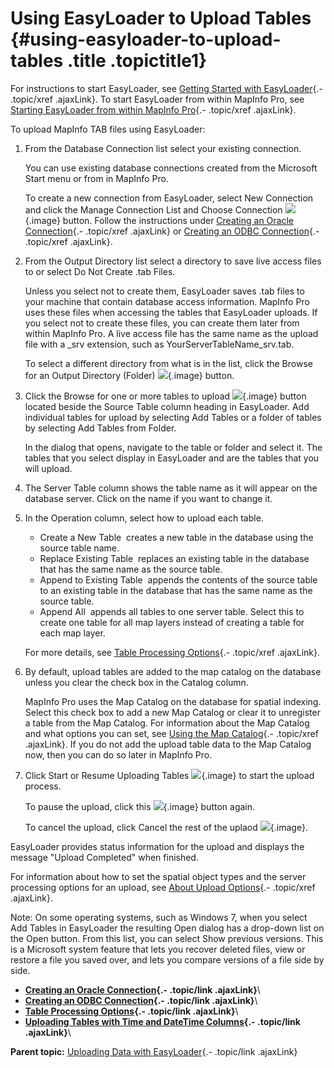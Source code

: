 Using EasyLoader to Upload Tables {#using-easyloader-to-upload-tables .title .topictitle1}
=================================

<div class="body taskbody">

<div class="section context">

For instructions to start EasyLoader, see [Getting Started with
EasyLoader](guide/gettingstarted.html){.- .topic/xref .ajaxLink}. To
start EasyLoader from within MapInfo Pro, see [Starting EasyLoader from
within MapInfo Pro](guide/startinginpro.html){.- .topic/xref .ajaxLink}.

</div>

To upload MapInfo TAB files using EasyLoader:

1.  <span class="ph cmd">From the <span class="ph uicontrol">Database
    Connection</span> list select your existing connection.</span>
    <div class="itemgroup info">

    You can use existing database connections created from the Microsoft
    <span class="ph uicontrol">Start</span> menu or from in MapInfo Pro.

    To create a new connection from EasyLoader, select <span
    class="ph uicontrol">New Connection</span> and click the <span
    class="ph uicontrol">Manage Connection List and Choose
    Connection</span> ![](images/icon_openDbms_sm.png){.image} button.
    Follow the instructions under [Creating an Oracle
    Connection](guide/creatinganoracleconnection.html){.- .topic/xref
    .ajaxLink} or [Creating an ODBC
    Connection](guide/creatinganodbcconnection.html){.- .topic/xref
    .ajaxLink}.

    </div>

2.  <span class="ph cmd">From the <span class="ph uicontrol">Output
    Directory</span> list select a directory to save live access files
    to or select <span class="ph uicontrol">Do Not Create .tab
    Files</span>.</span>
    <div class="itemgroup info">

    Unless you select not to create them, EasyLoader saves .tab files to
    your machine that contain database access information. MapInfo Pro
    uses these files when accessing the tables that EasyLoader uploads.
    If you select not to create these files, you can create them later
    from within MapInfo Pro. A live access file has the same name as the
    upload file with a <span class="ph filepath">\_srv</span> extension,
    such as <span
    class="ph filepath">YourServerTableName\_srv.tab</span>.

    To select a different directory from what is in the list, click the
    <span class="ph uicontrol">Browse for an Output
    Directory (Folder)</span>
    ![](images/openFolder_sm.png){.image} button.

    </div>

3.  <span class="ph cmd">Click the <span class="ph uicontrol">Browse for
    one or more tables to upload</span>
    ![](images/icon_addLayer_sm.png){.image} button located beside the
    <span class="ph uicontrol">Source Table</span> column heading
    in EasyLoader. Add individual tables for upload by selecting <span
    class="ph uicontrol">Add Tables</span> or a folder of tables by
    selecting <span class="ph uicontrol">Add Tables from
    Folder</span>.</span>
    <div class="itemgroup info">

    In the dialog that opens, navigate to the table or folder and
    select it. The tables that you select display in EasyLoader and are
    the tables that you will upload.

    </div>

4.  <span class="ph cmd">The <span class="ph uicontrol">Server
    Table</span> column shows the table name as it will appear on the
    database server. Click on the name if you want to change it.</span>
5.  <span class="ph cmd">In the <span
    class="ph uicontrol">Operation</span> column, select how to upload
    each table.</span>
    <div class="itemgroup info">

    -   <span class="ph uicontrol">Create a New Table</span> ­ creates a
        new table in the database using the source table name.
    -   <span class="ph uicontrol">Replace Existing Table</span> ­
        replaces an existing table in the database that has the same
        name as the source table.
    -   <span class="ph uicontrol">Append to Existing Table</span> ­
        appends the contents of the source table to an existing table in
        the database that has the same name as the source table.
    -   <span class="ph uicontrol">Append All</span> ­ appends all
        tables to one server table. Select this to create one table for
        all map layers instead of creating a table for each map layer.

    For more details, see [Table Processing
    Options](guide/tableprocessingoptions.html){.- .topic/xref
    .ajaxLink}.

    </div>

6.  <span class="ph cmd">By default, upload tables are added to the map
    catalog on the database unless you clear the check box in the <span
    class="ph uicontrol">Catalog</span> column.</span>
    <div class="itemgroup info">

    MapInfo Pro uses the Map Catalog on the database for
    spatial indexing. Select this check box to add a new Map Catalog or
    clear it to unregister a table from the Map Catalog. For information
    about the Map Catalog and what options you can set, see [Using the
    Map Catalog](guide/usingmapcatalog.html){.- .topic/xref .ajaxLink}.
    If you do not add the upload table data to the Map Catalog now, then
    you can do so later in MapInfo Pro.

    </div>

7.  <span class="ph cmd">Click <span class="ph uicontrol">Start or
    Resume Uploading Tables</span>
    ![](images/icon_resumeJob_sm.png){.image} to start the
    upload process.</span>
    <div class="itemgroup info">

    To pause the upload, click this
    ![](images/icon_pauseJob_sm.png){.image} button again.

    To cancel the upload, click <span class="ph uicontrol">Cancel the
    rest of the uplaod</span> ![](images/icon_cancelJob_sm.png){.image}.

    </div>

<div class="section result">

EasyLoader provides status information for the upload and displays the
message "Upload Completed" when finished.

For information about how to set the spatial object types and the server
processing options for an upload, see [About Upload
Options](guide/aboutuploadoptions.html){.- .topic/xref .ajaxLink}.

<div class="note note">

<span class="notetitle">Note:</span> On some operating systems, such as
Windows 7, when you select <span class="ph uicontrol">Add Tables</span>
in EasyLoader the resulting <span class="keyword wintitle">Open</span>
dialog has a drop-down list on the <span
class="ph uicontrol">Open</span> button. From this list, you can select
<span class="ph uicontrol">Show previous versions</span>. This is a
Microsoft system feature that lets you recover deleted files, view or
restore a file you saved over, and lets you compare versions of a file
side by side.

</div>

</div>

</div>

<div class="related-links" functx="http://www.functx.com">

<div class="related-links-title">

</div>

-   **[Creating an Oracle
    Connection](guide/../guide/creatinganoracleconnection.html){.-
    .topic/link .ajaxLink}**\
-   **[Creating an ODBC
    Connection](guide/../guide/creatinganodbcconnection.html){.-
    .topic/link .ajaxLink}**\
-   **[Table Processing
    Options](guide/../guide/tableprocessingoptions.html){.- .topic/link
    .ajaxLink}**\
-   **[Uploading Tables with Time and DateTime
    Columns](guide/../guide/uploadingtableswithtimeanddatetimecolumns.html){.-
    .topic/link .ajaxLink}**\

<div class="familylinks">

<div class="parentlink">

**Parent topic:** [Uploading Data with
EasyLoader](guide/../guide/chapterintro.html){.- .topic/link .ajaxLink}

</div>

</div>

</div>
